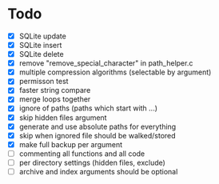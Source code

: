 # Todo

- [x] SQLite update
- [x] SQLite insert
- [x] SQLite delete
- [x] remove "remove_special_character" in path_helper.c
- [x] multiple compression algorithms (selectable by argument)
- [x] permisson test
- [x] faster string compare
- [x] merge loops together
- [x] ignore of paths (paths which start with ...)
- [x] skip hidden files argument
- [x] generate and use absolute paths for everything
- [x] skip when ignored file should be walked/stored
- [x] make full backup per argument
- [ ] commenting all functions and all code
- [ ] per directory settings (hidden files, exclude)
- [ ] archive and index arguments should be optional